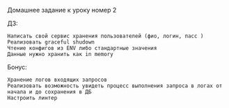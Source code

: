 Домашнее задание к уроку номер 2

ДЗ:

    Написать свой сервис хранения пользователей (фио, логин, пасс )
    Реализовать graceful shudown
    Чтение конфигов из ENV либо стандартные значения
    Данные нужно хранить как in memory

Бонус:

    Хранение логов входящих запросов
    Реализовать возможность увидеть процесс выполнения запроса в логах от начала и до сохранения в ДБ
    Настроить линтер
